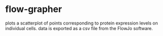 # flow-grapher
plots a scatterplot of points corresponding to protein expression levels on individual cells.  data is exported as a csv file from the FlowJo software. 
